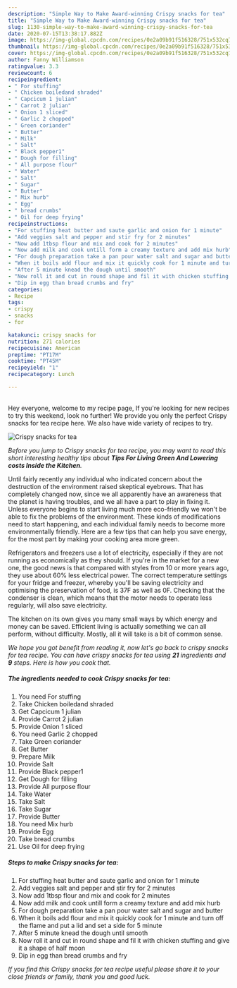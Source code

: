 ```yaml
---
description: "Simple Way to Make Award-winning Crispy snacks for tea"
title: "Simple Way to Make Award-winning Crispy snacks for tea"
slug: 1130-simple-way-to-make-award-winning-crispy-snacks-for-tea
date: 2020-07-15T13:38:17.882Z
image: https://img-global.cpcdn.com/recipes/0e2a09b91f516328/751x532cq70/crispy-snacks-for-tea-recipe-main-photo.jpg
thumbnail: https://img-global.cpcdn.com/recipes/0e2a09b91f516328/751x532cq70/crispy-snacks-for-tea-recipe-main-photo.jpg
cover: https://img-global.cpcdn.com/recipes/0e2a09b91f516328/751x532cq70/crispy-snacks-for-tea-recipe-main-photo.jpg
author: Fanny Williamson
ratingvalue: 3.3
reviewcount: 6
recipeingredient:
- " For stuffing"
- " Chicken boiledand shraded"
- " Capcicum 1 julian"
- " Carrot 2 julian"
- " Onion 1 sliced"
- " Garlic 2 chopped"
- " Green coriander"
- " Butter"
- " Milk"
- " Salt"
- " Black pepper1"
- " Dough for filling"
- " All purpose flour"
- " Water"
- " Salt"
- " Sugar"
- " Butter"
- " Mix hurb"
- " Egg"
- " bread crumbs"
- " Oil for deep frying"
recipeinstructions:
- "For stuffing heat butter and saute garlic and onion for 1 minute"
- "Add veggies salt and pepper and stir fry for 2 minutes"
- "Now add 1tbsp flour and mix and cook for 2 minutes"
- "Now add milk and cook untill form a creamy texture and add mix hurb"
- "For dough preparation take a pan pour water salt and sugar and butter"
- "When it boils add flour and mix it quickly cook for 1 minute and turn off the flame and put a lid and set a side for 5 minute"
- "After 5 minute knead the dough until smooth"
- "Now roll it and cut in round shape and fil it with chicken stuffing and give it a shape of half moon"
- "Dip in egg than bread crumbs and fry"
categories:
- Recipe
tags:
- crispy
- snacks
- for

katakunci: crispy snacks for 
nutrition: 271 calories
recipecuisine: American
preptime: "PT17M"
cooktime: "PT45M"
recipeyield: "1"
recipecategory: Lunch

---
```

<br>
Hey everyone, welcome to my recipe page, If you're looking for new recipes to try this weekend, look no further! We provide you only the perfect Crispy snacks for tea recipe here. We also have wide variety of recipes to try.
<br>


![Crispy snacks for tea](https://img-global.cpcdn.com/recipes/0e2a09b91f516328/751x532cq70/crispy-snacks-for-tea-recipe-main-photo.jpg)

<i>Before you jump to Crispy snacks for tea recipe, you may want to read this short interesting healthy tips about 
<strong>Tips For Living Green And Lowering costs Inside the Kitchen</strong>.</i>
</br>

Until fairly recently any individual who indicated concern about the destruction of the environment raised skeptical eyebrows. That has completely changed now, since we all apparently have an awareness that the planet is having troubles, and we all have a part to play in fixing it. Unless everyone begins to start living much more eco-friendly we won't be able to fix the problems of the environment. These kinds of modifications need to start happening, and each individual family needs to become more environmentally friendly. Here are a few tips that can help you save energy, for the most part by making your cooking area more green.

Refrigerators and freezers use a lot of electricity, especially if they are not running as economically as they should. If you're in the market for a new one, the good news is that compared with styles from 10 or more years ago, they use about 60% less electrical power. The correct temperature settings for your fridge and freezer, whereby you'll be saving electricity and optimising the preservation of food, is 37F as well as 0F. Checking that the condenser is clean, which means that the motor needs to operate less regularly, will also save electricity.

The kitchen on its own gives you many small ways by which energy and money can be saved. Efficient living is actually something we can all perform, without difficulty. Mostly, all it will take is a bit of common sense.


<i>We hope you got benefit from reading it, now let's go back to crispy snacks for tea recipe. You can have crispy snacks for tea using <strong>21</strong> ingredients and <strong>9</strong> steps. Here is how you cook that.
</i>

##### The ingredients needed to cook Crispy snacks for tea:

1. You need  For stuffing
1. Take  Chicken boiledand shraded
1. Get  Capcicum 1 julian
1. Provide  Carrot 2 julian
1. Provide  Onion 1 sliced
1. You need  Garlic 2 chopped
1. Take  Green coriander
1. Get  Butter
1. Prepare  Milk
1. Provide  Salt
1. Provide  Black pepper1
1. Get  Dough for filling
1. Provide  All purpose flour
1. Take  Water
1. Take  Salt
1. Take  Sugar
1. Provide  Butter
1. You need  Mix hurb
1. Provide  Egg
1. Take  bread crumbs
1. Use  Oil for deep frying


##### Steps to make Crispy snacks for tea:

1. For stuffing heat butter and saute garlic and onion for 1 minute
1. Add veggies salt and pepper and stir fry for 2 minutes
1. Now add 1tbsp flour and mix and cook for 2 minutes
1. Now add milk and cook untill form a creamy texture and add mix hurb
1. For dough preparation take a pan pour water salt and sugar and butter
1. When it boils add flour and mix it quickly cook for 1 minute and turn off the flame and put a lid and set a side for 5 minute
1. After 5 minute knead the dough until smooth
1. Now roll it and cut in round shape and fil it with chicken stuffing and give it a shape of half moon
1. Dip in egg than bread crumbs and fry


<i>If you find this Crispy snacks for tea recipe useful please share it to your close friends or family, thank you and good luck.</i>
